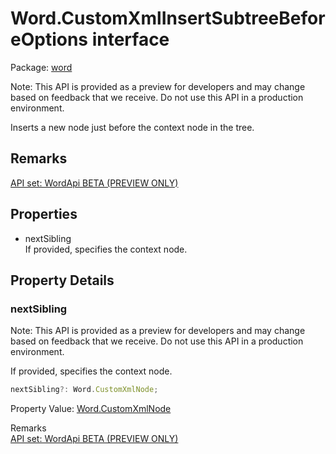 # Word.CustomXmlInsertSubtreeBeforeOptions interface

Package: [word](/en-us/javascript/api/word)

Note: This API is provided as a preview for developers and may change based on feedback that we receive. Do not use this API in a production environment.

Inserts a new node just before the context node in the tree.

## Remarks

[API set: WordApi BETA (PREVIEW ONLY)](/en-us/javascript/api/requirement-sets/word/word-api-requirement-sets)

## Properties

- nextSibling  
  If provided, specifies the context node.

## Property Details

### nextSibling

Note: This API is provided as a preview for developers and may change based on feedback that we receive. Do not use this API in a production environment.

If provided, specifies the context node.

```typescript
nextSibling?: Word.CustomXmlNode;
```

Property Value: [Word.CustomXmlNode](/en-us/javascript/api/word/word.customxmlnode)

Remarks  
[API set: WordApi BETA (PREVIEW ONLY)](/en-us/javascript/api/requirement-sets/word/word-api-requirement-sets)